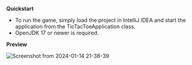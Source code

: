 **Quickstart**

- To run the game, simply load the project in IntelliJ IDEA and start the application from the TicTacToeApplication class.
- OpenJDK 17 or newer is required. 

**Preview**

![Screenshot from 2024-01-14 21-38-39](https://github.com/djolemtr/TicTacToe/assets/113414071/87a27018-9e7a-4cf0-8c6c-58cd4679a565)

